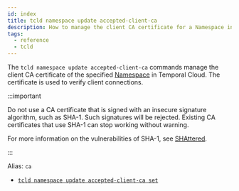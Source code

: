 ```yaml
---
id: index
title: tcld namespace update accepted-client-ca
description: How to manage the client CA certificate for a Namespace in Temporal Cloud using tcld.
tags:
  - reference
  - tcld
---
```


The `tcld namespace update accepted-client-ca` commands manage the client CA certificate of the specified [Namespace](/concepts/what-is-a-namespace) in Temporal Cloud. The certificate is used to verify client connections.

:::important

Do not use a CA certificate that is signed with an insecure signature algorithm, such as SHA-1.
Such signatures will be rejected.
Existing CA certificates that use SHA-1 can stop working without warning.

For more information on the vulnerabilities of SHA-1, see [SHAttered](https://shattered.io/).

:::

Alias: `ca`

- [`tcld namespace update accepted-client-ca set`](/cloud/tcld/namespace/update/accepted-client-ca/set)
